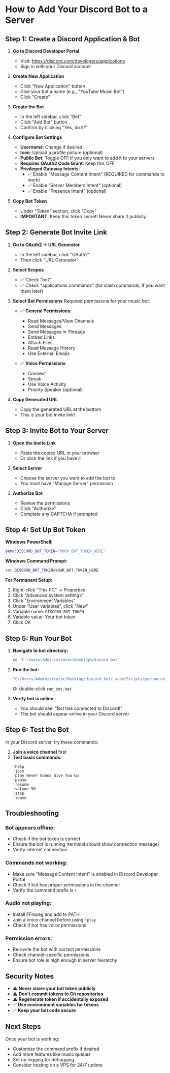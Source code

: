 # How to Add Your Discord Bot to a Server

## Step 1: Create a Discord Application & Bot

1. **Go to Discord Developer Portal**
   - Visit: https://discord.com/developers/applications
   - Sign in with your Discord account

2. **Create New Application**
   - Click "New Application" button
   - Give your bot a name (e.g., "YouTube Music Bot")
   - Click "Create"

3. **Create the Bot**
   - In the left sidebar, click "Bot"
   - Click "Add Bot" button
   - Confirm by clicking "Yes, do it!"

4. **Configure Bot Settings**
   - **Username**: Change if desired
   - **Icon**: Upload a profile picture (optional)
   - **Public Bot**: Toggle OFF if you only want to add it to your servers
   - **Requires OAuth2 Code Grant**: Keep this OFF
   - **Privileged Gateway Intents**:
     - ✅ Enable "Message Content Intent" (REQUIRED for commands to work)
     - ✅ Enable "Server Members Intent" (optional)
     - ✅ Enable "Presence Intent" (optional)

5. **Copy Bot Token**
   - Under "Token" section, click "Copy"
   - **IMPORTANT**: Keep this token secret! Never share it publicly.

## Step 2: Generate Bot Invite Link

1. **Go to OAuth2 → URL Generator**
   - In the left sidebar, click "OAuth2"
   - Then click "URL Generator"

2. **Select Scopes**
   - ✅ Check "bot"
   - ✅ Check "applications.commands" (for slash commands, if you want them later)

3. **Select Bot Permissions**
   Required permissions for your music bot:
   - ✅ **General Permissions**:
     - Read Messages/View Channels
     - Send Messages
     - Send Messages in Threads
     - Embed Links
     - Attach Files
     - Read Message History
     - Use External Emojis
   
   - ✅ **Voice Permissions**:
     - Connect
     - Speak
     - Use Voice Activity
     - Priority Speaker (optional)

4. **Copy Generated URL**
   - Copy the generated URL at the bottom
   - This is your bot invite link!

## Step 3: Invite Bot to Your Server

1. **Open the Invite Link**
   - Paste the copied URL in your browser
   - Or click the link if you have it

2. **Select Server**
   - Choose the server you want to add the bot to
   - You must have "Manage Server" permission

3. **Authorize Bot**
   - Review the permissions
   - Click "Authorize"
   - Complete any CAPTCHA if prompted

## Step 4: Set Up Bot Token

**Windows PowerShell:**
```powershell
$env:DISCORD_BOT_TOKEN="YOUR_BOT_TOKEN_HERE"
```

**Windows Command Prompt:**
```cmd
set DISCORD_BOT_TOKEN=YOUR_BOT_TOKEN_HERE
```

**For Permanent Setup:**
1. Right-click "This PC" → Properties
2. Click "Advanced system settings"
3. Click "Environment Variables"
4. Under "User variables", click "New"
5. Variable name: `DISCORD_BOT_TOKEN`
6. Variable value: Your bot token
7. Click OK

## Step 5: Run Your Bot

1. **Navigate to bot directory:**
   ```powershell
   cd "C:\Users\Administrator\Desktop\discord bot"
   ```

2. **Run the bot:**
   ```powershell
   "C:/Users/Administrator/Desktop/discord bot/.venv/Scripts/python.exe" bot.py
   ```
   
   Or double-click `run_bot.bat`

3. **Verify bot is online:**
   - You should see: "Bot has connected to Discord!"
   - The bot should appear online in your Discord server

## Step 6: Test the Bot

In your Discord server, try these commands:

1. **Join a voice channel** first
2. **Test basic commands:**
   ```
   !help
   !join
   !play Never Gonna Give You Up
   !pause
   !resume
   !volume 50
   !stop
   !leave
   ```

## Troubleshooting

### Bot appears offline:
- Check if the bot token is correct
- Ensure the bot is running (terminal should show connection message)
- Verify internet connection

### Commands not working:
- Make sure "Message Content Intent" is enabled in Discord Developer Portal
- Check if bot has proper permissions in the channel
- Verify the command prefix is `!`

### Audio not playing:
- Install FFmpeg and add to PATH
- Join a voice channel before using `!play`
- Check if bot has voice permissions

### Permission errors:
- Re-invite the bot with correct permissions
- Check channel-specific permissions
- Ensure bot role is high enough in server hierarchy

## Security Notes

- ⚠️ **Never share your bot token publicly**
- ⚠️ **Don't commit tokens to Git repositories**
- ⚠️ **Regenerate token if accidentally exposed**
- ✅ **Use environment variables for tokens**
- ✅ **Keep your bot code secure**

## Next Steps

Once your bot is working:
- Customize the command prefix if desired
- Add more features like music queues
- Set up logging for debugging
- Consider hosting on a VPS for 24/7 uptime
